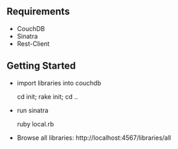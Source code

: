 Requirements
------------

  * CouchDB
  * Sinatra
  * Rest-Client

Getting Started
---------------

  * import libraries into couchdb

    cd init; rake init; cd ..

  * run sinatra

    ruby local.rb

  * Browse all libraries: http://localhost:4567/libraries/all
